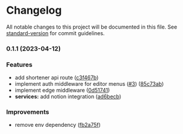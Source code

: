# Changelog

All notable changes to this project will be documented in this file. See [standard-version](https://github.com/conventional-changelog/standard-version) for commit guidelines.

### 0.1.1 (2023-04-12)


### Features

* add shortener api route ([c3f467b](https://github.com/sozonome/sznm.link/commit/c3f467baf5535db7af82785172346ecfd841a4ae))
* implement auth middleware for editor menus ([#3](https://github.com/sozonome/sznm.link/issues/3)) ([85c73ab](https://github.com/sozonome/sznm.link/commit/85c73abf952cca3db01be9f7b4bc6016f112ca04))
* implement edge middleware ([0d51741](https://github.com/sozonome/sznm.link/commit/0d5174195b39eba9b0c30e4790f98a8dd17f87b9))
* **services:** add notion integration ([ad6becb](https://github.com/sozonome/sznm.link/commit/ad6becb0a961ebebed0d6bb2402d16b4a05e7437))


### Improvements

* remove env dependency ([fb2a75f](https://github.com/sozonome/sznm.link/commit/fb2a75f7c50bccf2e8f0f60112ff68bfb16ba084))
